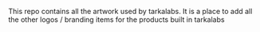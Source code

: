 This repo contains all the artwork used by tarkalabs. It is a place to add all the other logos / branding items for the products built in tarkalabs
